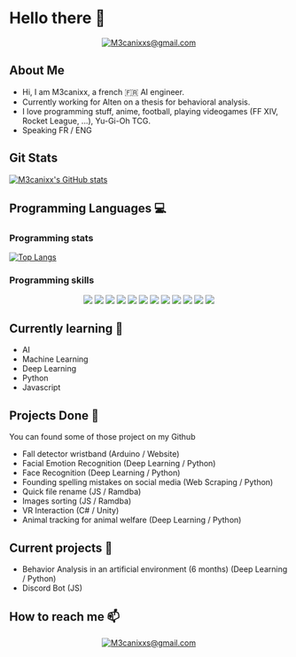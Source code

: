 # Hello there 👋

<!-- Docs for Readme APi display -->
<!-- 
https://github.com/anuraghazra/github-readme-stats
https://dev.to/envoy_/150-badges-for-github-pnk
-->


<p align="center">
    <a href="mailto:M3canixxs@gmail.com"><img src="https://img.shields.io/badge/Gmail-D14836?style=for-the-badge&logo=gmail&logoColor=white" alt="M3canixxs@gmail.com""></a>   
</p>

## About Me 

- Hi, I am M3canixx, a french 🇫🇷 AI engineer.  
- Currently working for Alten on a thesis for behavioral analysis.
- I love programming stuff, anime, football, playing videogames (FF XIV, Rocket League, ...), Yu-Gi-Oh TCG.
- Speaking FR / ENG

## Git Stats

[![M3canixx's GitHub stats](https://github-readme-stats.vercel.app/api?username=M3canixx&show_icons=true&count_private=true&theme=tokyonight)](https://github.com/M3canixx)
<!--<img align="center" src="https://github-readme-stats.vercel.app/api?username=Im-Rises&show_icons=true&count_private=true&theme=tokyonight">-->

## Programming Languages 💻

### Programming stats

[![Top Langs](https://github-readme-stats.vercel.app/api/top-langs/?username=M3canixx&layout=compact)](https://github.com/anuraghazra/github-readme-stats)

### Programming skills

<p align="center">
<img src="https://img.shields.io/badge/C-00599C?style=for-the-badge&logo=c&logoColor=white">
<img src="https://img.shields.io/badge/C%2B%2B-00599C?style=for-the-badge&logo=c%2B%2B&logoColor=white">
<img src="https://img.shields.io/badge/C%23-239120?style=for-the-badge&logo=c-sharp&logoColor=white">
<img src="https://img.shields.io/badge/Python-3776AB?style=for-the-badge&logo=python&logoColor=white">
<img src="https://img.shields.io/badge/Java-ED8B00?style=for-the-badge&logo=java&logoColor=white">
<img src="https://img.shields.io/badge/HTML5-E34F26?style=for-the-badge&logo=html5&logoColor=white">
<img src="https://img.shields.io/badge/CSS3-1572B6?style=for-the-badge&logo=css3&logoColor=white">
<img src="https://img.shields.io/badge/PHP-777BB4?style=for-the-badge&logo=php&logoColor=white">
<img src="https://img.shields.io/badge/JavaScript-323330?style=for-the-badge&logo=javascript&logoColor=F7DF1E">
<img src="https://img.shields.io/badge/Node.js-43853D?style=for-the-badge&logo=node.js&logoColor=white">
<img src="https://img.shields.io/badge/Unity-100000?style=for-the-badge&logo=unity&logoColor=white">
<img src="https://img.shields.io/badge/Clojure-5881D8?style=for-the-badge&logo=clojure&logoColor=white">
</p>

## Currently learning 🌱

- AI
- Machine Learning
- Deep Learning
- Python
- Javascript

## Projects Done 🔭

You can found some of those project on my Github
      
- Fall detector wristband (Arduino / Website)
- Facial Emotion Recognition (Deep Learning / Python)
- Face Recognition (Deep Learning / Python)
- Founding spelling mistakes on social media (Web Scraping / Python)
- Quick file rename (JS / Ramdba)
- Images sorting (JS / Ramdba)
- VR Interaction (C# / Unity)
- Animal tracking for animal welfare (Deep Learning / Python)

## Current projects 🔭

- Behavior Analysis in an artificial environment (6 months) (Deep Learning / Python)
- Discord Bot (JS)

## How to reach me 📫

<p align="center">
    <a href="mailto:M3canixxs@gmail.com"><img src="https://img.shields.io/badge/Gmail-D14836?style=for-the-badge&logo=gmail&logoColor=white" alt="M3canixxs@gmail.com""></a>   
</p>
